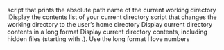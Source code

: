 script that prints the absolute path name of the current working directory
IDisplay the contents list of your current directory
script that changes the working directory to the user’s home directory
Display current directory contents in a long format
Display current directory contents, including hidden files (starting with .). Use the long format
I love numbers
